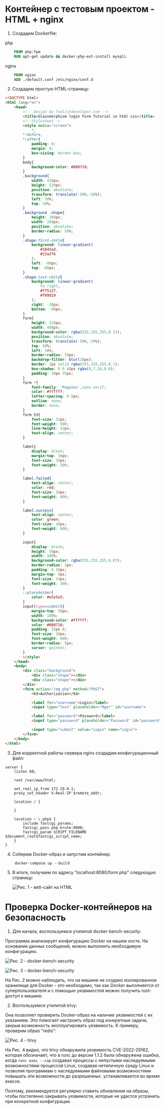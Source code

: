 # Контейнер с тестовым проектом - HTML + nginx

1. Создадим Dockerfile:

php
```dockerfile
    FROM php:fpm
    RUN apt-get update && docker-php-ext-install mysqli
```

nginx
```dockerfile
    FROM nginx
    ADD ./default.conf /etc/nginx/conf.d
```

2. Создадим простую HTML-страницу:

```html
<!DOCTYPE html>
<html lang="en">
    <head>
        <!-- Design by foolishdeveloper.com -->
        <title>Glassmorphism login Form Tutorial in html css</title>
        <!--Stylesheet-->
        <style media="screen">
            *,
        *:before,
        *:after{
            padding: 0;
            margin: 0;
            box-sizing: border-box;
        }
        body{
            background-color: #080710;
        }
        .background{
            width: 430px;
            height: 520px;
            position: absolute;
            transform: translate(-50%,-50%);
            left: 50%;
            top: 50%;
        }
        .background .shape{
            height: 200px;
            width: 200px;
            position: absolute;
            border-radius: 50%;
        }
        .shape:first-child{
            background: linear-gradient(
                #1845ad,
                #23a2f6
            );
            left: -80px;
            top: -80px;
        }
        .shape:last-child{
            background: linear-gradient(
                to right,
                #ff512f,
                #f09819
            );
            right: -30px;
            bottom: -80px;
        }
        form{
            height: 520px;
            width: 400px;
            background-color: rgba(255,255,255,0.13);
            position: absolute;
            transform: translate(-50%,-50%);
            top: 50%;
            left: 50%;
            border-radius: 10px;
            backdrop-filter: blur(10px);
            border: 2px solid rgba(255,255,255,0.1);
            box-shadow: 0 0 40px rgba(8,7,16,0.6);
            padding: 50px 35px;
        }
        form *{
            font-family: 'Poppins',sans-serif;
            color: #ffffff;
            letter-spacing: 0.5px;
            outline: none;
            border: none;
        }
        form h3{
            font-size: 32px;
            font-weight: 500;
            line-height: 42px;
            text-align: center;
        }

        label{
            display: block;
            margin-top: 30px;
            font-size: 16px;
            font-weight: 500;
        }

        label.failed{
            text-align: center;
            color: red;
            font-size: 18px;
            font-weight: 600;
        }

        label.success{
            text-align: center;
            color: green;
            font-size: 18px;
            font-weight: 600;
        }

        input{
            display: block;
            height: 50px;
            width: 100%;
            background-color: rgba(255,255,255,0.07);
            border-radius: 3px;
            padding: 0 10px;
            margin-top: 8px;
            font-size: 14px;
            font-weight: 300;
        }
        ::placeholder{
            color: #e5e5e5;
        }
        input[type=submit]{
            margin-top: 50px;
            width: 100%;
            background-color: #ffffff;
            color: #080710;
            padding: 15px 0;
            font-size: 18px;
            font-weight: 600;
            border-radius: 5px;
            cursor: pointer;
        }
        </style>
    </head>
    <body>
        <div class="background">
            <div class="shape"></div>
            <div class="shape"></div>
        </div>
        <form action="/mg.php" method="POST">
            <h3>Authorization</h3>

            <label for="username">Login</label>
            <input type="text" placeholder="Mger" id="username">

            <label for="password">Password</label>
            <input type="password" placeholder="Password" id="password">

            <input type="submit" value="Login" name="Login">
        </form>
    </body>
</html>
```

3. Для корректной работы сервера nginx создадим конфигурационный файл:

```
server {
    listen 80;

    root /var/www/html;

    set_real_ip_from 172.19.0.1;
    proxy_set_header X-Real-IP $remote_addr;

    location / {
        
    }

    location ~ \.php$ {
        include fastcgi_params;
        fastcgi_pass php-brute:9000;
        fastcgi_param SCRIPT_FILENAME $document_root$fastcgi_script_name;
    }
}
```

4. Соберем Docker-образ и запустим контейнер:
    
        docker-compose up --build

5. В итоге, получаем по адресу "localhost:8080/form.php" следующую страницу:

    ![Рис. 1 - веб-сайт на HTML](./images/im1.png "")

# Проверка Docker-контейнеров на безопасность

1. Для начала, воспользуемся утилитой docker-bench-security:

Программа анализирует конфигурацию Docker на нашем хосте. На основании данных
сообщений, можно выполнить необходимую конфигурацию.

![Рис. 2 - docker-bench-security](./images/dbs_1.png "")

![Рис. 3 - docker-bench-security](./images/dbs_2.png "")

На Рис. 2 можно наблюдать, что на машине не создано изолированное хранилище для
Docker - это необходимо, так как Docker выполняется от суперпользователя и с
помощью уязвимостей можно получить root-доступ к машине. 

2. Воспользуемся утилитой trivy:
    
Она позволяет проверить Docker-образ на наличие уязвимостей с их указанием. Это
помогает настроить образ под конкретные задачи, закрыв возможность
эксплуатировать уязвимость. К примеру, проверим образ "redis":

![Рис. 4 - trivy](./images/trivy.png "")

На Рис. 4 видно, что trivy обнаружила уязвимость CVE-2022-29162, которая
обозначает, что в runc до версии 1.1.2 была обнаружена ошибка, когда `runc exec
--cap` создавал процессы с непустыми наследуемыми возможностями процессов Linux,
создавая нетипичную среду Linux и позволяя программам с наследуемыми файловыми
возможностями повышать эти возможности до разрешенных. устанавливается во время
execve. 

Поэтому, рекомендуется регулярно ставить обновления на образы, чтобы постепенно
закрывать уязвимости, которые не удастся устранить при конкретной конфигурации.